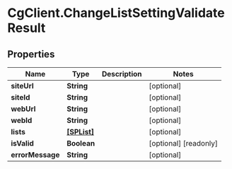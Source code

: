 # CgClient.ChangeListSettingValidateResult

## Properties

Name | Type | Description | Notes
------------ | ------------- | ------------- | -------------
**siteUrl** | **String** |  | [optional] 
**siteId** | **String** |  | [optional] 
**webUrl** | **String** |  | [optional] 
**webId** | **String** |  | [optional] 
**lists** | [**[SPList]**](SPList.md) |  | [optional] 
**isValid** | **Boolean** |  | [optional] [readonly] 
**errorMessage** | **String** |  | [optional] 


